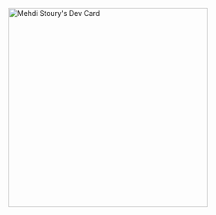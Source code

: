 <a href="https://app.daily.dev/Mehdistoury"><img src="https://api.daily.dev/devcards/d61eeae2f2b04fab892cf1942750e511.png?r=5md" width="400" alt="Mehdi Stoury's Dev Card"/></a>
